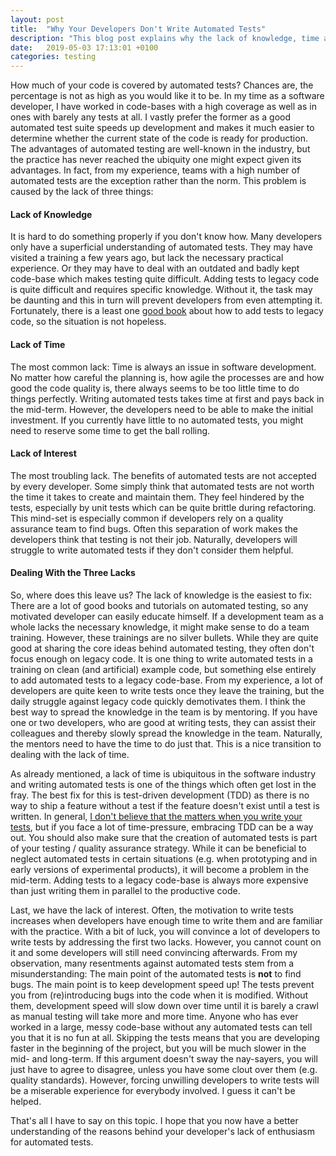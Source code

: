```yaml
---
layout: post
title:  "Why Your Developers Don't Write Automated Tests"
description: "This blog post explains why the lack of knowledge, time and/or interest are the reason developers don't write automated tests."
date:   2019-05-03 17:13:01 +0100
categories: testing
---
```

How much of your code is covered by automated tests? Chances are, the percentage is not as high as you would like it to be. In my time as a software developer, I have worked in code-bases with a high coverage as well as in ones with barely any tests at all. I vastly prefer the former as a good automated test suite speeds up development and makes it much easier to determine whether the current state of the code is ready for production. The advantages of automated testing are well-known in the industry, but the practice has never reached the ubiquity one might expect given its advantages. In fact, from my experience, teams with a high number of automated tests are the exception rather than the norm. This problem is caused by the lack of three things:

#### Lack of Knowledge
It is hard to do something properly if you don't know how. Many developers only have a superficial understanding of automated tests. They may have visited a training a few years ago, but lack the necessary practical experience. Or they may have to deal with an outdated and badly kept code-base which makes testing quite difficult. Adding tests to legacy code is quite difficult and requires specific knowledge. Without it, the task may be daunting and this in turn will prevent developers from even attempting it. Fortunately, there is a least one [good book](https://www.goodreads.com/book/show/44919.Working_Effectively_with_Legacy_Code) about how to add tests to legacy code, so the situation is not hopeless.

#### Lack of Time
The most common lack: Time is always an issue in software development. No matter how careful the planning is, how agile the processes are and how good the code quality is, there always seems to be too little time to do things perfectly. Writing automated tests takes time at first and pays back in the mid-term. However, the developers need to be able to make the initial investment. If you currently have little to no automated tests, you might need to reserve some time to get the ball rolling.

#### Lack of Interest
The most troubling lack. The benefits of automated tests are not accepted by every developer. Some simply think that automated tests are not worth the time it takes to create and maintain them. They feel hindered by the tests, especially by unit tests which can be quite brittle during refactoring. This mind-set is especially common if developers rely on a quality assurance team to find bugs. Often this separation of work makes the developers think that testing is not their job. Naturally, developers will struggle to write automated tests if they don't consider them helpful.

#### Dealing With the Three Lacks
So, where does this leave us? The lack of knowledge is the easiest to fix: There are a lot of good books and tutorials on automated testing, so any motivated developer can easily educate himself. If a development team as a whole lacks the necessary knowledge, it might make sense to do a team training. However, these trainings are no silver bullets. While they are quite good at sharing the core ideas behind automated testing, they often don't focus enough on legacy code. It is one thing to write automated tests in a training on clean (and artificial) example code, but something else entirely to add automated tests to a legacy code-base. From my experience, a lot of developers are quite keen to write tests once they leave the training, but the daily struggle against legacy code quickly demotivates them. I think the best way to spread the knowledge in the team is by mentoring. If you have one or two developers, who are good at writing tests, they can assist their colleagues and thereby slowly spread the knowledge in the team. Naturally, the mentors need to have the time to do just that. This is a nice transition to dealing with the lack of time.

As already mentioned, a lack of time is ubiquitous in the software industry and writing automated tests is one of the things which often get lost in the fray. The best fix for this is test-driven development (TDD) as there is no way to ship a feature without a test if the feature doesn't exist until a test is written. In general, [I don't believe that the matters when you write your tests](https://thinkingsideways.net/testing/tdd.html), but if you face a lot of time-pressure, embracing TDD can be a way out. You should also make sure that the creation of automated tests is part of your testing / quality assurance strategy. While it can be beneficial to neglect automated tests in certain situations (e.g. when prototyping and in early versions of experimental products), it will become a problem in the mid-term. Adding tests to a legacy code-base is always more expensive than just writing them in parallel to the productive code.

Last, we have the lack of interest. Often, the motivation to write tests increases when developers have enough time to write them and are familiar with the practice. With a bit of luck, you will convince a lot of developers to write tests by addressing the first two lacks. However, you cannot count on it and some developers will still need convincing afterwards. From my observation, many resentments against automated tests stem from a misunderstanding: The main point of the automated tests is **not** to find bugs. The main point is to keep development speed up! The tests prevent you from (re)introducing bugs into the code when it is modified. Without them, development speed will slow down over time until it is barely a crawl as manual testing will take more and more time. Anyone who has ever worked in a large, messy code-base without any automated tests can tell you that it is no fun at all. Skipping the tests means that you are developing faster in the beginning of the project, but you will be much slower in the mid- and long-term. If this argument doesn't sway the nay-sayers, you will just have to agree to disagree, unless you have some clout over them (e.g. quality standards). However, forcing unwilling developers to write tests will be a miserable experience for everybody involved. I guess it can't be helped. 

That's all I have to say on this topic. I hope that you now have a better understanding of the reasons behind your developer's lack of enthusiasm for automated tests.